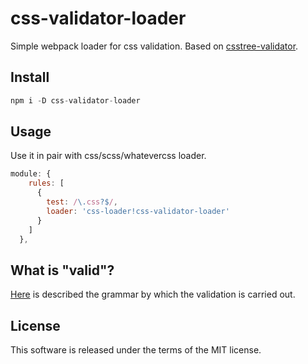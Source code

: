 # **css-validator-loader**

Simple webpack loader for css validation. Based on [csstree-validator](https://github.com/csstree/validator).

## **Install**

```js
npm i -D css-validator-loader
```

## **Usage**
Use it in pair with css/scss/whatevercss loader.
```js
module: {
    rules: [
      {
        test: /\.css?$/,
        loader: 'css-loader!css-validator-loader'
      }
    ]
  },
```

## **What is "valid"?**

[Here](https://csstree.github.io/docs/syntax.html) is described the grammar by which the validation is carried out.

## **License**

This software is released under the terms of the MIT license.